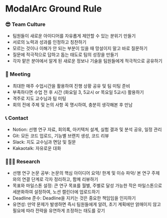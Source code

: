 # ModalArc Ground Rule

### 😎 Team Culture
* 팀원들이 새로운 아이디어를 자유롭게 제안할 수 있는 분위기 만들기
* 서로의 노력과 성과를 인정하고 칭찬하기
* 모르는 것이나 이해가 안 되는 부분이 있을 때 망설이지 말고 바로 질문하기
* 질문에 적극적으로 답하고 돕는 태도로 팀의 성장을 만들기
* 각자 맡은 분야에서 알게 된 새로운 정보나 기술을 팀원들에게 적극적으로 공유하기

### 🤝 Meeting
* 최대한 매주 수업시간을 활용하여 진행 상황 공유 및 팀 미팅 준비
* 부족하다면 수업 전 후 시간 (화요일 3, 5교시 or 목요일 5교시) 활용하기
* 격주로 지도 교수님과 팀 미팅
* 회의 전에 주제 및 논의 사항 꼭 명시하여, 충분히 생각해본 후 만남

### 📞 Contact
* Notion: 선행 연구 자료, 회의록, 아키텍처 설계, 실험 결과 및 분석 공유, 일정 관리
* Git: 모든 코드 업로드, 기능별 브랜치 생성, 코드 리뷰
* Slack: 지도 교수님과 면담 및 질문
* Kakaotalk: 자유로운 대화

### 👩🏻‍💻 Research
* 선행 연구 논문 공부: 논문의 핵심 아이디어 요약/ 한계 및 이슈 파악/ 본 연구 주제와의 연결 단계로 각자 정리하고, 함께 리뷰하기
* 목표와 마일스톤 설정: 큰 연구 목표를 월별, 주별로 달성 가능한 작은 마일스톤으로 세분화하여 설정하여, 노션 캘린더에 업로드하기
* Deadline 준수: Deadline을 지키는 것은 중요한 책임임을 인지하기
* 유연성: 만약 문제가 발생하면 즉시 팀원들에게 알려, 초기 계획에만 얽매이지 않고 필요에 따라 전략을 유연하게 조정하는 태도를 갖기

